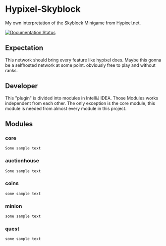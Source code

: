 Hypixel-Skyblock
================

My own interpretation of the Skyblock Minigame from Hypixel.net.

[![Documentation Status](https://readthedocs.org/projects/hypixelskyblock/badge/?version=latest)](https://hypixelskyblock.readthedocs.io/en/latest/?badge=latest)


Expectation
-----------
This network should bring every feature like hypixel does. Maybe this gonna be a selfhosted network at some point. obviously free to play and without ranks.

Developer 
---------

This "plugin" is divided into modules in IntelliJ IDEA. Those Modules works independent from each other. The only exception is the core module, this module is needed from almost every module in this project.

Modules
-------

### core
``
Some sample text
``
### auctionhouse
``
Some sample text
``
### coins
``
some sample text
``
### minion
``
some sample text
``
### quest
``
some sample text
``